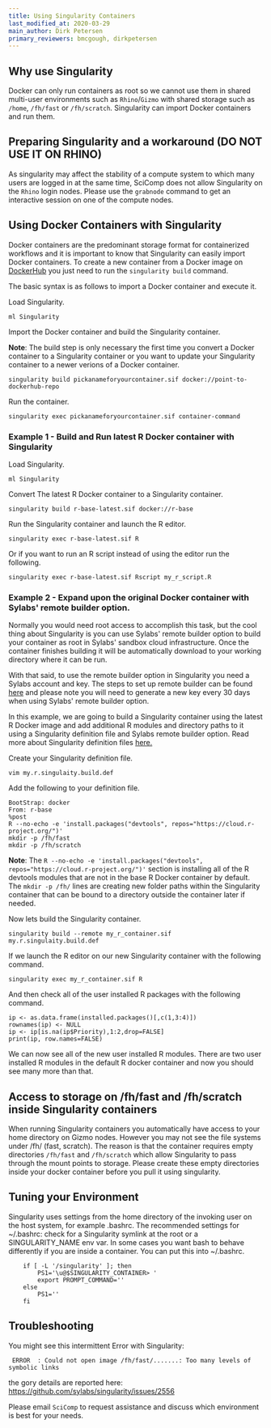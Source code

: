 ```yaml
---
title: Using Singularity Containers
last_modified_at: 2020-03-29
main_author: Dirk Petersen
primary_reviewers: bmcgough, dirkpetersen
---
```


## Why use Singularity

Docker can only run containers as root so we cannot use them in shared multi-user environments such as `Rhino`/`Gizmo` with shared storage such as `/home`, `/fh/fast` or `/fh/scratch`. Singularity can import Docker containers and run them. 

## Preparing Singularity and a workaround (DO NOT USE IT ON RHINO)

As singularity may affect the stability of a compute system to which many users are logged in at the same time, SciComp does not allow Singularity on the `Rhino` login nodes. Please use the `grabnode` command to get an interactive session on one of the compute nodes. 


## Using Docker Containers with Singularity

Docker containers are the predominant storage format for containerized workflows and it is important to know that Singularity can easily import Docker containers. To create a new container from a Docker image on [DockerHub](https://hub.docker.com/) you just need to run the `singularity build` command.

The basic syntax is as follows to import a Docker container and execute it.

Load Singularity.
```
ml Singularity
```
Import the Docker container and build the Singularity container.

**Note**: The build step is only necessary the first time you convert a Docker container to a Singularity container or you want to update your Singularity container to a newer verions of a Docker container. 
```
singularity build pickanameforyourcontainer.sif docker://point-to-dockerhub-repo
```
Run the container.
```
singularity exec pickanameforyourcontainer.sif container-command
```

### Example 1 - Build and Run latest R Docker container with Singularity

Load Singularity.
```
ml Singularity
```
Convert The latest R Docker container to a Singularity container.
```
singularity build r-base-latest.sif docker://r-base
```
Run the Singularity container and launch the R editor.
```
singularity exec r-base-latest.sif R
```
Or if you want to run an R script instead of using the editor run the following.

```
singularity exec r-base-latest.sif Rscript my_r_script.R
```


### Example 2 - Expand upon the original Docker container with Sylabs' remote builder option.

Normally you would need root access to accomplish this task, but the cool thing about Singularity is you can use Sylabs' remote builder option to build your container as root in Sylabs' sandbox cloud infrastructure. Once the container finishes building it will be automatically download to your working directory where it can be run.

With that said, to use the remote builder option in Singularity you need a Sylabs account and key. The steps to set up remote builder can be found [here](https://sylabs.io/guides/3.5/user-guide/endpoint.html) and please note you will need to generate a new key every 30 days when using Sylabs' remote builder option.

In this example, we are going to build a Singularity container using the latest R Docker image and add additional R modules and directory paths to it using a Singularity definition file and Sylabs remote builder option. Read more about Singularity definition files [here.](https://sylabs.io/guides/3.5/user-guide/definition_files.html) 


Create your Singularity definition file.
```
vim my.r.singulaity.build.def
```

Add the following to your definition file.

```
BootStrap: docker
From: r-base
%post
R --no-echo -e 'install.packages("devtools", repos="https://cloud.r-project.org/")'
mkdir -p /fh/fast
mkdir -p /fh/scratch
```

**Note**: The `R --no-echo -e 'install.packages("devtools", repos="https://cloud.r-project.org/")'` section is installing all of the R devtools modules that are not in the base R Docker container by default. The `mkdir -p /fh/` lines are creating new folder paths within the Singularity container that can be bound to a directory outside the container later if needed.

Now lets build the Singularity container.
```
singularity build --remote my_r_container.sif my.r.singulaity.build.def
```

If we launch the R editor on our new Singularity container with the following command.

```
singularity exec my_r_container.sif R

```
And then check all of the user installed R packages with the following command.

```
ip <- as.data.frame(installed.packages()[,c(1,3:4)])
rownames(ip) <- NULL
ip <- ip[is.na(ip$Priority),1:2,drop=FALSE]
print(ip, row.names=FALSE)
```

We can now see all of the new user installed R modules. There are two user installed R modules in the default R docker container and now you should see many more than that.

## Access to storage on /fh/fast and /fh/scratch inside Singularity containers

When running Singularity containers you automatically have access to your home directory on Gizmo nodes. However you may not see the file systems under /fh/ (fast, scratch). The reason is that the container requires empty directories `/fh/fast` and `/fh/scratch` which allow Singularity to pass through the mount points to storage. Please create these empty directories inside your docker container before you pull it using singularity. 

## Tuning your Environment

Singularity uses settings from the home directory of the invoking user on the host system, for example .bashrc. The recommended settings for ~/.bashrc: check for a Singularity symlink at the root or a SINGULARITY_NAME env var. In some cases you want bash to behave differently if you are inside a container. You can put this into ~/.bashrc.

```
    if [ -L '/singularity' ]; then
        PS1='\u@$SINGULARITY_CONTAINER> '
        export PROMPT_COMMAND=''
    else
        PS1=''
    fi
```

## Troubleshooting

You might see this intermittent Error with Singularity:
``` 
 ERROR  : Could not open image /fh/fast/.......: Too many levels of symbolic links
```

the gory details are reported here: 
https://github.com/sylabs/singularity/issues/2556


Please email `SciComp` to request assistance and discuss which environment is best for your needs.


